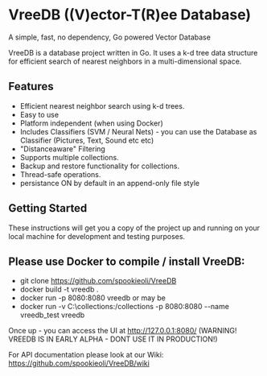 # VreeDB ((V)ector-T(R)ee Database)
A simple, fast, no dependency, Go powered Vector Database

VreeDB is a database project written in Go. It uses a k-d tree data structure for efficient search of nearest neighbors in a multi-dimensional space.

## Features

- Efficient nearest neighbor search using k-d trees.
- Easy to use
- Platform independent (when using Docker)
- Includes Classifiers (SVM / Neural Nets) - you can use the Database as Classifier (Pictures, Text, Sound etc etc)
- "Distanceaware" Filtering
- Supports multiple collections.
- Backup and restore functionality for collections.
- Thread-safe operations.
- persistance ON by default in an append-only file style

## Getting Started

These instructions will get you a copy of the project up and running on your local machine for development and testing purposes.

## Please use Docker to compile / install VreeDB:
- git clone https://github.com/spookieoli/VreeDB
- docker build -t vreedb .
- docker run -p 8080:8080 vreedb
or may be
- docker run -v C:\collections:/collections -p 8080:8080 --name vreedb_test vreedb

Once up - you can access the UI at http://127.0.0.1:8080/
(WARNING! VREEDB IS IN EARLY ALPHA - DONT USE IT IN PRODUCTION!)

For API documentation please look at our Wiki: https://github.com/spookieoli/VreeDB/wiki
